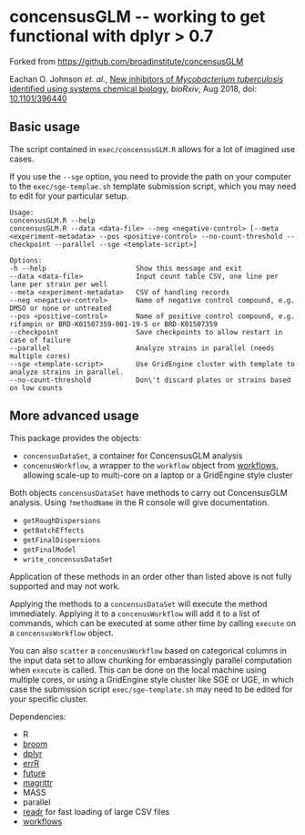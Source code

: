 # concensusGLM -- working to get functional with dplyr > 0.7

Forked from https://github.com/broadinstitute/concensusGLM

Eachan O. Johnson *et. al.*, [New inhibitors of *Mycobacterium tuberculosis* identified using systems chemical biology](https://doi.org/10.1101/396440), *bioRxiv*, Aug 2018, doi: [10.1101/396440](https://doi.org/10.1101/396440)

## Basic usage

The script contained in `exec/concensusGLM.R` allows for a lot of imagined use cases.

If you use the `--sge` option, you need to provide the path on your computer to the `exec/sge-templae.sh` template submission script, which you may need to edit for your particular setup.

```
Usage:
concensusGLM.R --help
concensusGLM.R --data <data-file> --neg <negative-control> [--meta <experiment-metadata> --pos <positive-control> --no-count-threshold --checkpoint --parallel --sge <template-script>]

Options:
-h --help                      Show this message and exit
--data <data-file>             Input count table CSV, one line per lane per strain per well
--meta <experiment-metadata>   CSV of handling records
--neg <negative-control>       Name of negative control compound, e.g. DMSO or none or untreated
--pos <positive-control>       Name of positive control compound, e.g. rifampin or BRD-K01507359-001-19-5 or BRD-K01507359
--checkpoint                   Save checkpoints to allow restart in case of failure
--parallel                     Analyze strains in parallel (needs multiple cores)
--sge <template-script>        Use GridEngine cluster with template to analyze strains in parallel. 
--no-count-threshold           Don\'t discard plates or strains based on low counts
```

## More advanced usage

This package provides the objects:

- `concensusDataSet`, a container for ConcensusGLM analysis
- `concenusWorkflow`, a wrapper to the `workflow` object from [workflows](https://github.com/eachanjohnson/workflows), allowing scale-up to multi-core on a laptop or a GridEngine style cluster

Both objects `concensusDataSet` have methods to carry out ConcensusGLM analysis. Using `?methodName` in the R console will give documentation.

- `getRoughDispersions`
- `getBatchEffects`
- `getFinalDispersions`
- `getFinalModel`
- `write_concensusDataSet`

Application of these methods in an order other than listed above is not fully supported and may not work.

Applying the methods to a `concensusDataSet` will execute the method immediately. Applying it to a `concenusWorkflow` will add it to a list of commands, which can be executed at some other time by calling `execute` on a `concensusWorkflow` object. 

You can also `scatter` a `concenusWorkflow` based on categorical columns in the input data set to allow chunking for embarassingly parallel computation when `execute` is called. This can be done on the local machine using multiple cores, or using a GridEngine style cluster like SGE or UGE, in which case the submission script `exec/sge-template.sh` may need to be edited for your specific cluster.

Dependencies:

- R
- [broom](https://github.com/tidymodels/broom)
- [dplyr](https://github.com/hadley/dplyr)
- [errR](https://github.com/eachanjohnson/errR)
- [future](https://github.com/HenrikBengtsson/future)
- [magrittr](https://github.com/hadley/magrittr)
- MASS
- parallel
- [readr](https://github.com/hadley/readr) for fast loading of large CSV files
- [workflows](https://github.com/eachanjohnson/workflows)
